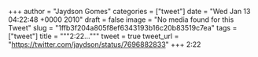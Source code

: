 
+++
author = "Jaydson Gomes"
categories = ["tweet"]
date = "Wed Jan 13 04:22:48 +0000 2010"
draft = false
image = "No media found for this Tweet"
slug = "1ffb3f204a805f8ef6343193b16c20b83519c7ea"
tags = ["tweet"]
title = """2:22..."""
tweet = true
tweet_url = "https://twitter.com/jaydson/status/7696882833"
+++
2:22
